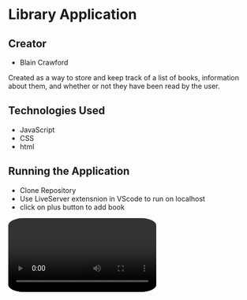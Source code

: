 # Library Application
## Creator
  -  Blain Crawford

Created as a way to store and keep track of a list of books, information about them, and whether or not they have been read by the user.

## Technologies Used
  -  JavaScript
  -  CSS
  - html
##  Running the Application
  -  Clone Repository
  -  Use LiveServer extensnion in VScode to run on localhost
  -  click on plus button to add book
  
 <video src="./images/add-button.mov" style=" width: 300px; border-radius: 10%;" autoplay loop></video>